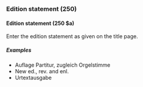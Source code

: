 ### Edition statement (250)

#### Edition statement (250 $a)
Enter the edition statement as given on the title page.

##### Examples
- Auflage Partitur, zugleich Orgelstimme
- New ed., rev. and enl.  
- Urtextausgabe
